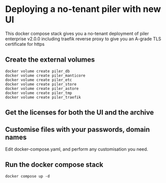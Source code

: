 # Deploying a no-tenant piler with new UI

This docker compose stack gives you a no-tenant deployment of piler enterprise v2.0.0
including traefik reverse proxy to give you an A-grade TLS certificate for https

## Create the external volumes

```
docker volume create piler_db
docker volume create piler_manticore
docker volume create piler_etc
docker volume create piler_store
docker volume create piler_astore
docker volume create piler_tmp
docker volume create piler_traefik
```

## Get the licenses for both the UI and the archive

## Customise files with your passwords, domain names

Edit docker-compose.yaml, and perform any customisation you need.

## Run the docker compose stack

```
docker compose up -d
```
